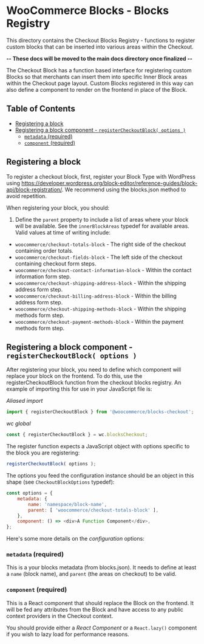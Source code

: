 # WooCommerce Blocks - Blocks Registry <!-- omit in toc -->

This directory contains the Checkout Blocks Registry - functions to register custom blocks that can be inserted into various areas within the Checkout.

**-- These docs will be moved to the main docs directory once finalized --**

The Checkout Block has a function based interface for registering custom Blocks so that merchants can insert them into specific Inner Block areas within the Checkout page layout. Custom Blocks registered in this way can also define a component to render on the frontend in place of the Block.

## Table of Contents <!-- omit in toc -->

- [Registering a block](#registering-a-block)
- [Registering a block component - `registerCheckoutBlock( options )`](#registering-a-block-component---registercheckoutblock-options-)
  - [`metadata` (required)](#metadata-required)
  - [`component` (required)](#component-required)

## Registering a block

To register a checkout block, first, register your Block Type with WordPress using https://developer.wordpress.org/block-editor/reference-guides/block-api/block-registration/. We recommend using the blocks.json method to avoid
repetition.

When registering your block, you should:

1. Define the `parent` property to include a list of areas where your block will be available. See the `innerBlockAreas` typedef for available areas. Valid values at time of writing include:

-   `woocommerce/checkout-totals-block` - The right side of the checkout containing order totals.
-   `woocommerce/checkout-fields-block` - The left side of the checkout containing checkout form steps.
-   `woocommerce/checkout-contact-information-block` - Within the contact information form step.
-   `woocommerce/checkout-shipping-address-block` - Within the shipping address form step.
-   `woocommerce/checkout-billing-address-block` - Within the billing address form step.
-   `woocommerce/checkout-shipping-methods-block` - Within the shipping methods form step.
-   `woocommerce/checkout-payment-methods-block` - Within the payment methods form step.

## Registering a block component - `registerCheckoutBlock( options )`

After registering your block, you need to define which component will replace your block on the frontend. To do this, use the registerCheckoutBlock function from the checkout blocks registry. An example of importing this for use in your JavaScript file is:

_Aliased import_

```js
import { registerCheckoutBlock } from '@woocommerce/blocks-checkout';
```

_wc global_

```js
const { registerCheckoutBlock } = wc.blocksCheckout;
```

The register function expects a JavaScript object with options specific to the block you are registering:

```js
registerCheckoutBlock( options );
```

The options you feed the configuration instance should be an object in this shape (see `CheckoutBlockOptions` typedef):

```js
const options = {
	metadata: {
		name: 'namespace/block-name',
		parent: [ 'woocommerce/checkout-totals-block' ],
	},
	component: () => <div>A Function Component</div>,
};
```

Here's some more details on the _configuration_ options:

### `metadata` (required)

This is a your blocks metadata (from blocks.json). It needs to define at least a `name` (block name), and `parent` (the areas on checkout) to be valid.

### `component` (required)

This is a React component that should replace the Block on the frontend. It will be fed any attributes from the Block and have access to any public context providers in the Checkout context.

You should provide either a _React Component_ or a `React.lazy()` component if you wish to lazy load for performance reasons.
